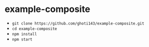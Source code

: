 # example-composite

* `git clone https://github.com/ghoti143/example-composite.git`
* `cd example-composite`
* `npm install`
* `npm start`
